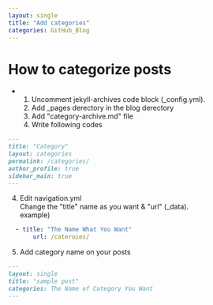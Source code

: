 ```yaml
---
layout: single
title: "Add categories"
categories: GitHub_Blog
---
```


# How to categorize posts

- 1. Uncomment jekyll-archives code block (_config.yml).
  2. Add _pages derectory in the blog derectory
  3. Add "category-archive.md" file
  4. Write following codes
```markdown
---
title: "Category"
layout: categories
permalink: /categories/
author_profile: true
sidebar_main: true
---
```
  4. Edit navigation.yml  
  Change the "title" name as you want & "url" (_data).  
  example)
```yml
  - title: "The Name What You Want"  
       url: /cateroies/
```

  5. Add category name on your posts
  ```markdown
  ---
  layout: single
  title: "sample post"
  categories: The Name of Category You Want
  ---
  ```